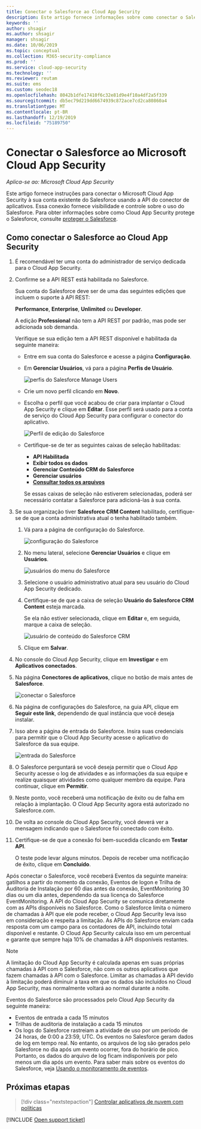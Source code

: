 ```yaml
---
title: Conectar o Salesforce ao Cloud App Security
description: Este artigo fornece informações sobre como conectar o Salesforce ao Cloud App Security usando o conector de API para obter visibilidade e controle sobre o uso.
keywords: ''
author: shsagir
ms.author: shsagir
manager: shsagir
ms.date: 10/06/2019
ms.topic: conceptual
ms.collection: M365-security-compliance
ms.prod: ''
ms.service: cloud-app-security
ms.technology: ''
ms.reviewer: reutam
ms.suite: ems
ms.custom: seodec18
ms.openlocfilehash: 8042b1dfe17410f6c32e81d9e4f10a4df2a5f339
ms.sourcegitcommit: db5ec79d219dd6674939c872ace7cd2ca80860a4
ms.translationtype: MT
ms.contentlocale: pt-BR
ms.lasthandoff: 12/19/2019
ms.locfileid: "75189750"
---
```

# <a name="connect-salesforce-to-microsoft-cloud-app-security"></a>Conectar o Salesforce ao Microsoft Cloud App Security

*Aplica-se ao: Microsoft Cloud App Security*

Este artigo fornece instruções para conectar o Microsoft Cloud App Security à sua conta existente do Salesforce usando a API do conector de aplicativos. Essa conexão fornece visibilidade e controle sobre o uso do Salesforce. Para obter informações sobre como Cloud App Security protege o Salesforce, consulte [proteger o Salesforce](protect-salesforce.md).

## <a name="how-to-connect-salesforce-to-cloud-app-security"></a>Como conectar o Salesforce ao Cloud App Security

1. É recomendável ter uma conta do administrador de serviço dedicada para o Cloud App Security.

1. Confirme se a API REST está habilitada no Salesforce.

    Sua conta do Salesforce deve ser de uma das seguintes edições que incluem o suporte à API REST:

    **Performance**, **Enterprise**, **Unlimited** ou **Developer**.

    A edição **Professional** não tem a API REST por padrão, mas pode ser adicionada sob demanda.

    Verifique se sua edição tem a API REST disponível e habilitada da seguinte maneira:

    * Entre em sua conta do Salesforce e acesse a página **Configuração**.

    * Em **Gerenciar Usuários**, vá para a página **Perfis de Usuário**.

        ![perfis do Salesforce Manage Users](media/salesforce-manageusers-profiles.png "perfis do Salesforce Manage Users")

    * Crie um novo perfil clicando em **Novo**.
    * Escolha o perfil que você acabou de criar para implantar o Cloud App Security e clique em **Editar**. Esse perfil será usado para a conta de serviço do Cloud App Security para configurar o conector do aplicativo.

         ![Perfil de edição do Salesforce](media/salesforce-edit-profile.png "editar perfil do salesforce")

    * Certifique-se de ter as seguintes caixas de seleção habilitadas:
      * **API Habilitada**
      * **Exibir todos os dados**
      * **Gerenciar Conteúdo CRM do Salesforce**
      * **Gerenciar usuários**
      * **[Consultar todos os arquivos](https://go.microsoft.com/fwlink/?linkid=2106480)**

      Se essas caixas de seleção não estiverem selecionadas, poderá ser necessário contatar a Salesforce para adicioná-las à sua conta.

1. Se sua organização tiver **Salesforce CRM Content** habilitado, certifique-se de que a conta administrativa atual o tenha habilitado também.

    1. Vá para a página de configuração do Salesforce.

        ![configuração do Salesforce](media/salesforce-setup.png "configuração do salesforce")

    1. No menu lateral, selecione **Gerenciar Usuários** e clique em **Usuários**.

        ![usuários do menu do Salesforce](media/salesforce-menu-users.png "usuários do menu do salesforce")

    1. Selecione o usuário administrativo atual para seu usuário do Cloud App Security dedicado.

    1. Certifique-se de que a caixa de seleção **Usuário do Salesforce CRM Content** esteja marcada.

        Se ela não estiver selecionada, clique em **Editar** e, em seguida, marque a caixa de seleção.

        ![usuário de conteúdo do Salesforce CRM](media/salesforce-crm-content-user.png "usuário do conteúdo crm do salesforce")

    1. Clique em **Salvar**.

1. No console do Cloud App Security, clique em **Investigar** e em **Aplicativos conectados**.

1. Na página **Conectores de aplicativos**, clique no botão de mais antes de **Salesforce**.

    ![conectar o Salesforce](media/connect-salesforce.png "conectar o salesforce")

1. Na página de configurações do Salesforce, na guia API, clique em **Seguir este link**, dependendo de qual instância que você deseja instalar.

1. Isso abre a página de entrada do Salesforce. Insira suas credenciais para permitir que o Cloud App Security acesse o aplicativo do Salesforce da sua equipe.

    ![entrada do Salesforce](media/salesforce-logon.png "logon do salesforce")

1. O Salesforce perguntará se você deseja permitir que o Cloud App Security acesse o log de atividades e as informações da sua equipe e realize quaisquer atividades como qualquer membro da equipe. Para continuar, clique em **Permitir**.

1. Neste ponto, você receberá uma notificação de êxito ou de falha em relação à implantação. O Cloud App Security agora está autorizado no Salesforce.com.

1. De volta ao console do Cloud App Security, você deverá ver a mensagem indicando que o Salesforce foi conectado com êxito.

1. Certifique-se de que a conexão foi bem-sucedida clicando em **Testar API**.

    O teste pode levar alguns minutos. Depois de receber uma notificação de êxito, clique em **Concluído**.

Após conectar o Salesforce, você receberá Eventos da seguinte maneira: gatilhos a partir do momento da conexão, Eventos de logon e Trilha de Auditoria de Instalação por 60 dias antes da conexão, EventMonitoring 30 dias ou um dia antes, dependendo da sua licença do Salesforce EventMonitoring. A API do Cloud App Security se comunica diretamente com as APIs disponíveis no Salesforce. Como o Salesforce limita o número de chamadas à API que ele pode receber, o Cloud App Security leva isso em consideração e respeita a limitação. As APIs do Salesforce enviam cada resposta com um campo para os contadores de API, incluindo total disponível e restante. O Cloud App Security calcula isso em um percentual e garante que sempre haja 10% de chamadas à API disponíveis restantes.

> [!NOTE]
> A limitação do Cloud App Security é calculada apenas em suas próprias chamadas à API com o Salesforce, não com os outros aplicativos que fazem chamadas à API com o Salesforce.
> Limitar as chamadas à API devido à limitação poderá diminuir a taxa em que os dados são incluídos no Cloud App Security, mas normalmente voltará ao normal durante a noite.

Eventos do Salesforce são processados pelo Cloud App Security da seguinte maneira:

* Eventos de entrada a cada 15 minutos
* Trilhas de auditoria de instalação a cada 15 minutos
* Os logs do Salesforce rastreiam a atividade de uso por um período de 24 horas, de 0:00 a 23:59, UTC. Os eventos no Salesforce geram dados de log em tempo real. No entanto, os arquivos de log são gerados pelo Salesforce no dia após um evento ocorrer, fora do horário de pico. Portanto, os dados do arquivo de log ficam indisponíveis por pelo menos um dia após um evento. Para saber mais sobre os eventos do Salesforce, veja [Usando o monitoramento de eventos](https://developer.salesforce.com/docs/atlas.en-us.api_rest.meta/api_rest/using_resources_event_log_files.htm).

## <a name="next-steps"></a>Próximas etapas

> [!div class="nextstepaction"]
> [Controlar aplicativos de nuvem com políticas](control-cloud-apps-with-policies.md)

[!INCLUDE [Open support ticket](includes/support.md)]
